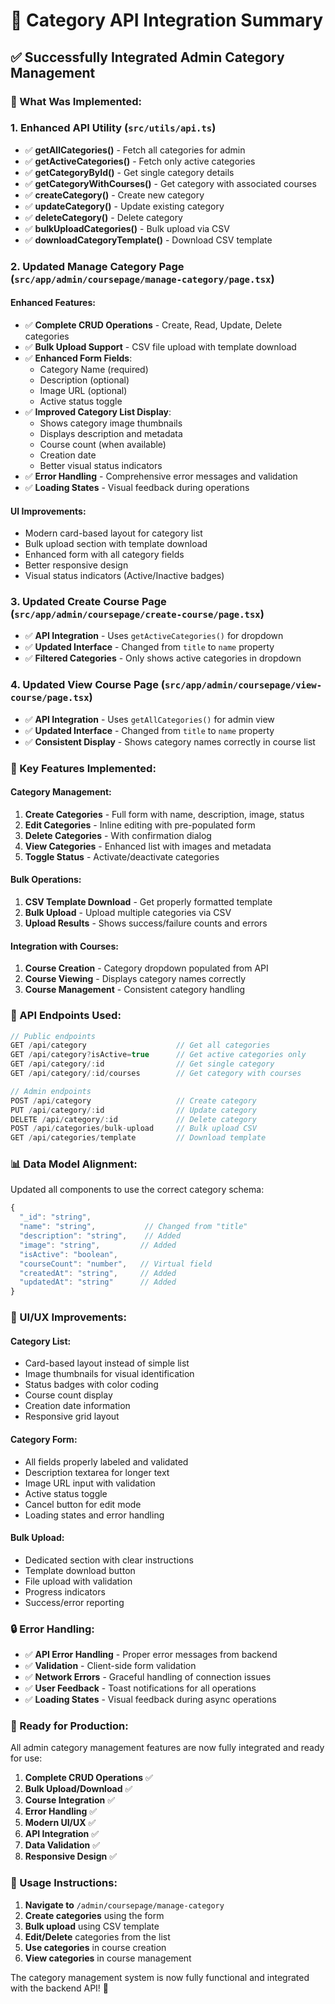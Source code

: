 # 📂 Category API Integration Summary

## ✅ Successfully Integrated Admin Category Management

### **🔧 What Was Implemented:**

### **1. Enhanced API Utility (`src/utils/api.ts`)**
- ✅ **getAllCategories()** - Fetch all categories for admin
- ✅ **getActiveCategories()** - Fetch only active categories
- ✅ **getCategoryById()** - Get single category details
- ✅ **getCategoryWithCourses()** - Get category with associated courses
- ✅ **createCategory()** - Create new category
- ✅ **updateCategory()** - Update existing category
- ✅ **deleteCategory()** - Delete category
- ✅ **bulkUploadCategories()** - Bulk upload via CSV
- ✅ **downloadCategoryTemplate()** - Download CSV template

### **2. Updated Manage Category Page (`src/app/admin/coursepage/manage-category/page.tsx`)**

#### **Enhanced Features:**
- ✅ **Complete CRUD Operations** - Create, Read, Update, Delete categories
- ✅ **Bulk Upload Support** - CSV file upload with template download
- ✅ **Enhanced Form Fields**:
  - Category Name (required)
  - Description (optional)
  - Image URL (optional)
  - Active status toggle
- ✅ **Improved Category List Display**:
  - Shows category image thumbnails
  - Displays description and metadata
  - Course count (when available)
  - Creation date
  - Better visual status indicators
- ✅ **Error Handling** - Comprehensive error messages and validation
- ✅ **Loading States** - Visual feedback during operations

#### **UI Improvements:**
- Modern card-based layout for category list
- Bulk upload section with template download
- Enhanced form with all category fields
- Better responsive design
- Visual status indicators (Active/Inactive badges)

### **3. Updated Create Course Page (`src/app/admin/coursepage/create-course/page.tsx`)**
- ✅ **API Integration** - Uses `getActiveCategories()` for dropdown
- ✅ **Updated Interface** - Changed from `title` to `name` property
- ✅ **Filtered Categories** - Only shows active categories in dropdown

### **4. Updated View Course Page (`src/app/admin/coursepage/view-course/page.tsx`)**
- ✅ **API Integration** - Uses `getAllCategories()` for admin view
- ✅ **Updated Interface** - Changed from `title` to `name` property
- ✅ **Consistent Display** - Shows category names correctly in course list

### **🎯 Key Features Implemented:**

#### **Category Management:**
1. **Create Categories** - Full form with name, description, image, status
2. **Edit Categories** - Inline editing with pre-populated form
3. **Delete Categories** - With confirmation dialog
4. **View Categories** - Enhanced list with images and metadata
5. **Toggle Status** - Activate/deactivate categories

#### **Bulk Operations:**
1. **CSV Template Download** - Get properly formatted template
2. **Bulk Upload** - Upload multiple categories via CSV
3. **Upload Results** - Shows success/failure counts and errors

#### **Integration with Courses:**
1. **Course Creation** - Category dropdown populated from API
2. **Course Viewing** - Displays category names correctly
3. **Course Management** - Consistent category handling

### **🔄 API Endpoints Used:**

```javascript
// Public endpoints
GET /api/category                    // Get all categories
GET /api/category?isActive=true      // Get active categories only
GET /api/category/:id                // Get single category
GET /api/category/:id/courses        // Get category with courses

// Admin endpoints
POST /api/category                   // Create category
PUT /api/category/:id                // Update category
DELETE /api/category/:id             // Delete category
POST /api/categories/bulk-upload     // Bulk upload CSV
GET /api/categories/template         // Download template
```

### **📊 Data Model Alignment:**

Updated all components to use the correct category schema:
```javascript
{
  "_id": "string",
  "name": "string",           // Changed from "title"
  "description": "string",    // Added
  "image": "string",         // Added
  "isActive": "boolean",
  "courseCount": "number",   // Virtual field
  "createdAt": "string",     // Added
  "updatedAt": "string"      // Added
}
```

### **🎨 UI/UX Improvements:**

#### **Category List:**
- Card-based layout instead of simple list
- Image thumbnails for visual identification
- Status badges with color coding
- Course count display
- Creation date information
- Responsive grid layout

#### **Category Form:**
- All fields properly labeled and validated
- Description textarea for longer text
- Image URL input with validation
- Active status toggle
- Cancel button for edit mode
- Loading states and error handling

#### **Bulk Upload:**
- Dedicated section with clear instructions
- Template download button
- File upload with validation
- Progress indicators
- Success/error reporting

### **🔒 Error Handling:**

- ✅ **API Error Handling** - Proper error messages from backend
- ✅ **Validation** - Client-side form validation
- ✅ **Network Errors** - Graceful handling of connection issues
- ✅ **User Feedback** - Toast notifications for all operations
- ✅ **Loading States** - Visual feedback during async operations

### **🚀 Ready for Production:**

All admin category management features are now fully integrated and ready for use:

1. **Complete CRUD Operations** ✅
2. **Bulk Upload/Download** ✅
3. **Course Integration** ✅
4. **Error Handling** ✅
5. **Modern UI/UX** ✅
6. **API Integration** ✅
7. **Data Validation** ✅
8. **Responsive Design** ✅

### **📝 Usage Instructions:**

1. **Navigate to** `/admin/coursepage/manage-category`
2. **Create categories** using the form
3. **Bulk upload** using CSV template
4. **Edit/Delete** categories from the list
5. **Use categories** in course creation
6. **View categories** in course management

The category management system is now fully functional and integrated with the backend API! 🎉